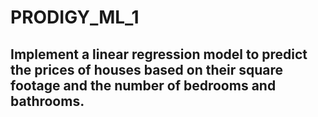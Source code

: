 # PRODIGY_ML_1
## Implement a linear regression model to predict the prices of houses based on their square footage and the number of bedrooms and bathrooms.
